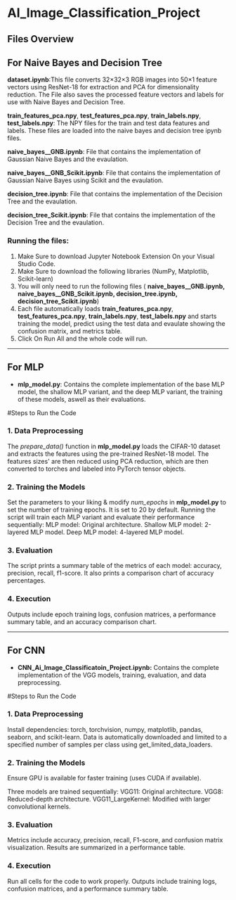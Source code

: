 # AI_Image_Classification_Project

## Files Overview

## For Naive Bayes and Decision Tree
**dataset.ipynb**:This file converts 32×32×3 RGB images into 50×1 feature vectors using ResNet-18 for extraction and PCA for dimensionality reduction. The File also saves the processed feature vectors and labels for use with Naive Bayes and Decision Tree.

**train_features_pca.npy**, **test_features_pca.npy**, **train_labels.npy**, **test_labels.npy**: The NPY files for the train and test data features and labels. These files are loaded into the naive bayes and decision tree ipynb files.


**naive_bayes__GNB.ipynb**: File that contains the implementation of Gaussian Naive Bayes and the evaulation. 

**naive_bayes__GNB_Scikit.ipynb**: File that contains the implementation of Gaussian Naive Bayes using Scikit and the evaulation. 

**decision_tree.ipynb**: File that contains the implementation of the Decision Tree and the evaulation. 

**decision_tree_Scikit.ipynb**: File that contains the implementation of the Decision Tree and the evaulation. 

### Running the files: 

1. Make Sure to download Jupyter Notebook Extension On your Visual Studio Code. 
2. Make Sure to download the following libraries (NumPy, Matplotlib, Scikit-learn)
3. You will only need to run the following files ( **naive_bayes__GNB.ipynb, naive_bayes__GNB_Scikit.ipynb, decision_tree.ipynb, decision_tree_Scikit.ipynb**)
4. Each file automatically loads **train_features_pca.npy**, **test_features_pca.npy**, **train_labels.npy**, **test_labels.npy** and starts training the model, predict using the test data and evaulate showing the confusion matrix, and metrics table.
5. Click On Run All and the whole code will run.

   
   

__________________________________________________________________________________________________________________________________________________________________________________________________
## For MLP
- **mlp_model.py**: Contains the complete implementation of the base MLP model, the shallow MLP variant, and the deep MLP variant, the training of these models, aswell as their evaluations. 

#Steps to Run the Code

### 1. Data Preprocessing
The *prepare_data()* function in **mlp_model.py** loads the CIFAR-10 dataset and extracts the features using the pre-trained ResNet-18 model.
The features sizes' are then reduced using PCA reduction, which are then converted to torches and labeled into PyTorch tensor objects.

### 2. Training the Models
Set the parameters to your liking & modify *num_epochs* in **mlp_model.py** to set the number of training epochs. It is set to 20 by default.
Running the script will train each MLP variant and evaluate their performance sequentially: 
MLP model: Original architecture.
Shallow MLP model: 2-layered MLP model.
Deep MLP model: 4-layered MLP model.

### 3. Evaluation
The script prints a summary table of the metrics of each model: accuracy, precision, recall, f1-score. It also prints a comparison chart of accuracy percentages.

### 4. Execution
Outputs include epoch training logs, confusion matrices, a performance summary table, and an accuracy comparison chart.

__________________________________________________________________________________________________________________________________________________________________________________________________
## For CNN
- **CNN_Ai_Image_Classificatoin_Project.ipynb:** Contains the complete implementation of the VGG models, training, evaluation, and data preprocessing.

#Steps to Run the Code

### 1. Data Preprocessing
Install dependencies: torch, torchvision, numpy, matplotlib, pandas, seaborn, and scikit-learn.
Data is automatically downloaded and limited to a specified number of samples per class using get_limited_data_loaders.

### 2. Training the Models
Ensure GPU is available for faster training (uses CUDA if available).

Three models are trained sequentially:
VGG11: Original architecture.
VGG8: Reduced-depth architecture.
VGG11_LargeKernel: Modified with larger convolutional kernels.

### 3. Evaluation
Metrics include accuracy, precision, recall, F1-score, and confusion matrix visualization.
Results are summarized in a performance table.

### 4. Execution
Run all cells for the code to work properly.
Outputs include training logs, confusion matrices, and a performance summary table.
